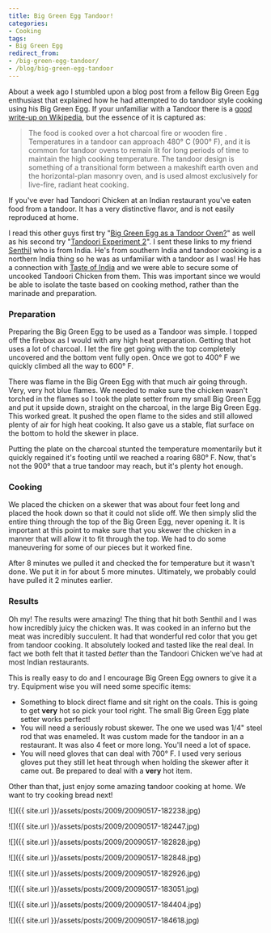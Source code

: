 ```yaml
---
title: Big Green Egg Tandoor!
categories:
- Cooking
tags:
- Big Green Egg
redirect_from:
- /big-green-egg-tandoor/
- /blog/big-green-egg-tandoor
---
```


About a week ago I stumbled upon a blog post from a fellow Big Green Egg enthusiast that explained how he had attempted to do tandoor style cooking using his Big Green Egg. If your unfamiliar with a Tandoor there is a [good write-up on Wikipedia](http://en.wikipedia.org/wiki/Tandoor), but the essence of it is captured as:

> The food is cooked over a hot charcoal fire or wooden fire . Temperatures in a tandoor can approach 480° C (900° F), and it is common for tandoor ovens to remain lit for long periods of time to maintain the high cooking temperature. The tandoor design is something of a transitional form between a makeshift earth oven and the horizontal-plan masonry oven, and is used almost exclusively for live-fire, radiant heat cooking.

If you've ever had Tandoori Chicken at an Indian restaurant you've eaten food from a tandoor. It has a very distinctive flavor, and is not easily reproduced at home.

<!-- more -->

I read this other guys first try "[Big Green Egg as a Tandoor Oven?](http://www.foodnotfiller.com/2008/07/25/big-green-egg-as-a-tandoor-oven/)" as well as his second try "[Tandoori Experiment 2](http://www.foodnotfiller.com/2008/08/11/tandoori-experiment-2/)". I sent these links to my friend [Senthil](http://blog.rajasekharan.com/) who is from India. He's from southern India and tandoor cooking is a northern India thing so he was as unfamiliar with a tandoor as I was! He has a connection with [Taste of India](http://www.tasteofindiaonline.com/) and we were able to secure some of uncooked Tandoori Chicken from them. This was important since we would be able to isolate the taste based on cooking method, rather than the marinade and preparation.

### Preparation

Preparing the Big Green Egg to be used as a Tandoor was simple. I topped off the firebox as I would with any high heat preparation. Getting that hot uses a lot of charcoal. I let the fire get going with the top completely uncovered and the bottom vent fully open. Once we got to 400° F we quickly climbed all the way to 600° F.

There was flame in the Big Green Egg with that much air going through. Very, very hot blue flames. We needed to make sure the chicken wasn't torched in the flames so I took the plate setter from my small Big Green Egg and put it upside down, straight on the charcoal, in the large Big Green Egg. This worked great. It pushed the open flame to the sides and still allowed plenty of air for high heat cooking. It also gave us a stable, flat surface on the bottom to hold the skewer in place.

Putting the plate on the charcoal stunted the temperature momentarily but it quickly regained it's footing until we reached a roaring 680° F. Now, that's not the 900° that a true tandoor may reach, but it's plenty hot enough.

### Cooking

We placed the chicken on a skewer that was about four feet long and placed the hook down so that it could not slide off. We then simply slid the entire thing through the top of the Big Green Egg, never opening it. It is important at this point to make sure that you skewer the chicken in a manner that will allow it to fit through the top. We had to do some maneuvering for some of our pieces but it worked fine.

After 8 minutes we pulled it and checked the for temperature but it wasn't done. We put it in for about 5 more minutes. Ultimately, we probably could have pulled it 2 minutes earlier.

### Results

Oh my! The results were amazing! The thing that hit both Senthil and I was how incredibly juicy the chicken was. It was cooked in an inferno but the meat was incredibly succulent. It had that wonderful red color that you get from tandoor cooking. It absolutely looked and tasted like the real deal. In fact we both felt that it tasted _better_ than the Tandoori Chicken we've had at most Indian restaurants.

This is really easy to do and I encourage Big Green Egg owners to give it a try. Equipment wise you will need some specific items:

  * Something to block direct flame and sit right on the coals. This is going to get **very** hot so pick your tool right. The small Big Green Egg plate setter works perfect!
  * You will need a seriously robust skewer. The one we used was 1/4" steel rod that was enameled. It was custom made for the tandoor in an a restaurant. It was also 4 feet or more long. You'll need a lot of space.
  * You will need gloves that can deal with 700° F. I used very serious gloves put they still let heat through when holding the skewer after it came out. Be prepared to deal with a **very** hot item.

Other than that, just enjoy some amazing tandoor cooking at home. We want to try cooking bread next!

![]({{ site.url }}/assets/posts/2009/20090517-182238.jpg)

![]({{ site.url }}/assets/posts/2009/20090517-182447.jpg)

![]({{ site.url }}/assets/posts/2009/20090517-182828.jpg)

![]({{ site.url }}/assets/posts/2009/20090517-182848.jpg)

![]({{ site.url }}/assets/posts/2009/20090517-182926.jpg)

![]({{ site.url }}/assets/posts/2009/20090517-183051.jpg)

![]({{ site.url }}/assets/posts/2009/20090517-184404.jpg)

![]({{ site.url }}/assets/posts/2009/20090517-184618.jpg)



